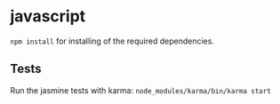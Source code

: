# javascript

`npm install` for installing of the required dependencies.

## Tests
Run the jasmine tests with karma: `node_modules/karma/bin/karma start`